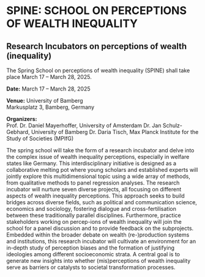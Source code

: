 # SPINE: SCHOOL ON PERCEPTIONS OF WEALTH INEQUALITY

## Research Incubators on perceptions of wealth (inequality)


The  Spring School on perceptions of wealth inequality (SPINE) shall take place March 17 – March 28, 2025.



**Date:**
March 17 – March 28, 2025

**Venue:**
University of Bamberg  
Markusplatz 3, Bamberg, Germany

**Organizers:**  
Prof. Dr. Daniel Mayerhoffer, University of Amsterdam
Dr. Jan Schulz-Gebhard, University of Bamberg
Dr. Daria Tisch, Max Planck Institute for the Study of Societies (MPIfG)


The spring school will take the form of a research incubator and delve into the complex issue of wealth inequality perceptions, especially in welfare states like Germany. 
This interdisciplinary initiative is designed as a collaborative melting pot where young scholars and established experts will jointly explore this multidimensional topic using a wide array of methods, from qualitative methods to panel regression analyses. 
The research incubator will nurture seven diverse projects, all focusing on different aspects of wealth inequality perceptions. This approach seeks to build bridges across diverse fields, such as political and communication science, economics and sociology, fostering dialogue and cross-fertilisation between these traditionally parallel disciplines. 
Furthermore, practice stakeholders working on percep-ions of wealth inequality will join the school for a panel discussion and to provide feedback on the subprojects.
Embedded within the broader debate on wealth (re-)production systems and institutions, this research incubator will cultivate an environment for an in-depth study of perception biases and the formation of justifying ideologies among different socioeconomic strata. 
A central goal is to generate new insights into whether (mis)perceptions of wealth inequality serve as barriers or catalysts to societal transformation processes.

